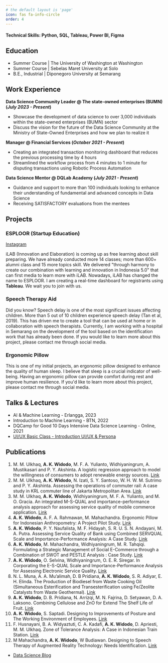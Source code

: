 ```yaml
---
# the default layout is 'page'
icon: fas fa-info-circle
order: 4
---
```


[//]: # (> Add Markdown syntax content to file `_tabs/about.md`{: .filepath } and it will show up on this page.)

[//]: # ({: .prompt-tip })

#### Technical Skills: Python, SQL, Tableau, Power BI, Figma

## Education
- Summer Course | The University of Washington at Washington
- Summer Course | Sebelas Maret University at Solo
- B.E., Industrial | Diponegoro University at Semarang 

## Work Experience
**Data Science Community Leader @ The state-owned enterprises (BUMN) (_July 2023 - Present_)**
- Showcase the development of data science to over 3,000 individuals within the state-owned enterprises (BUMN) sector
- Discuss the vision for the future of the Data Science Community at the Ministry of State-Owned Enterprises and how we plan to realize it

**Manager @ Financial Services (_October 2021 - Present_)**
- Creating an integrated transaction monitoring dashboard that reduces the previous processing time by 4 hours
- Streamlined the workflow process from 4 minutes to 1 minute for disputing transactions using Robotic Process Automation

**Data Science Mentor @ DQLab Academy (_July 2021 - Present_)**
- Guidance and support to more than 100 individuals looking to enhance their understanding of fundamental and advanced concepts in Data Science
- Receiving SATISFACTORY evaluations from the mentees

## Projects
### ESPLOOR (Startup Education)
[Instagram](https://www.instagram.com/esploorcom)

iLAB (Innovation and Elaboration) is coming up as free learning about skill preparing. We have already conducted more 14 classes; more than 600+ alumni class and 15 more topics skill. We delivered "through harmony to create our combination with learning and innovation in Indonesia 5.0" that can first media to learn more with iLAB. Nowadays, iLAB has changed the name to ESPLOOR. I am creating a real-time dashboard for registrants using **Tableau**. We wait you to join with us.

### Speech Therapy Aid
Did you know? Speech delay is one of the most significant issues affecting children. More than 5 out of 10 children experience speech delay (Tan et al, 2019). This has driven me to create a tool that can be used at home or in collaboration with speech therapists. Currently, I am working with a hospital in Semarang on the development of the tool based on the identification work that has already been done. If you would like to learn more about this project, please contact me through social media.

### Ergonomic Pillow
This is one of my initial projects, an ergonomic pillow designed to enhance the quality of human sleep. I believe that sleep is a crucial indicator of well-being. Having an ergonomic pillow can provide comfort during rest and improve human resilience. If you'd like to learn more about this project, please contact me through social media.

## Talks & Lectures
- AI & Machine Learning - Erlangga, 2023
- Introduction to Machine Learning - BTN, 2022
- DQCamp for Good 10 Days Intensive Data Science Learning - Online, 2021
- [UI/UX Basic Class - Introduction UI/UX & Persona](https://youtu.be/FF0KfJynh78?si=R-wxy_U81Or1a03I)

## Publications
1. M. M. Ulkhaq, **A. K. Widodo**, M. F. A. Yulianto, Widhiyaningrum, A. Mustikasari and P. Y. Akshinta. A logistic regression approach to model the willingness of consumers to adopt renewable energy sources. [Link](https://iopscience.iop.org/article/10.1088/1755-1315/127/1/012007/pdf)
2. M. M. Ulkhaq, **A. K. Widodo**, N. Izati, S. Y. Santoso, W. H. W. M. Sutrimo and P. Y. Akshinta. Assessing the operations of commuter rail: A case study in KRL commuter line of Jakarta Metropolitan Area. [Link](https://doi.org/10.1051/matecconf/201927201034)
3. M. M. Ulkhaq, **A. K. Widodo**, Widhiyaningrum, M. F. A. Yulianto, and M. O. Gracia. An integrated M-S-QUAL and importance-performance analysis approach for assessing service quality of mobile commerce application. [Link](https://doi.org/10.1063/1.5112472)
4. **A. K. Widodo**, A. F. A. Rahmawan, M. Mahachandra. Ergonomic Pillow for Indonesian Anthropometry: A Project Pilot Study. [Link](https://dl.acm.org/citation.cfm?id=3290834)
5. **A. K. Widodo**, P. Y. Naufalista, M. F. Hidayah, S. R. U. S. N. Andayani, M. A. Putra. Assessing Service Quality of Bank using Combined SERVQUAL Scale and Importance-Performance Analysis: A Case Study. [Link](https://ieeexplore.ieee.org/document/8714944)
6. **A. K. Widodo**, M. Mahachandra, Widhiyaningrum, M. R. Tahqiqi. Formulating a Strategic Management of Social E-Commerce through a Combination of SWOT and PESTLE Analysis : Case Study. [Link](https://www.ieomsociety.org/ieom2019/papers/668.pdf)
7. **A. K. Widodo**, O. Selvina, Widhiyaningrum, O. E. R. Siregar. In Corporating the E-S-QUAL Scale and Importance-Performance Analysis for Assessing Electronic Service Quality. [Link](https://dl.acm.org/citation.cfm?id=3357327)
8. N. L. Muna, A. A. Mu’alimah, D. B Pridiana, **A. K. Widodo**, S. R. Adiyar, E. H. Elinda. The Production of Biodiesel from Waste Cooking Oil (Simultaneous Esterification and Transesterification using Fe/Zeolite Catalysts from Waste Geothermal). [Link](https://www.scientific.net/Paper/Preview/556021)
9. **A. K. Widodo**, D. B. Pridiana, N. Arrizqi, M. N. Fajrina, D. Setyawan, D. A. Laksono. Combining Cellulose and ZnO for Extend The Shelf Life of Fruit. [Link](https://www.scientific.net/Paper/Preview/555777)
10. **A. K. Widodo**, S. Saptadi. Designing to Improvements of Posture and The Working Environment of Employees. [Link](https://aip.scitation.org/doi/abs/10.1063/5.0000584)
11. F. Husnayani, B. A. Widyaztuti, C. A. Kadafi, **A. K. Widodo**, D. Apriesti, M. M. Ulkhaq. Zone of Tolerance Analysis: A Case in Indonesian Train Station. [Link](https://pubs.aip.org/aip/acp/article-abstract/2409/1/020022/750174/Zone-of-tolerance-analysis-A-case-in-Indonesian?redirectedFrom=fulltext)
12. M Mahachandra, **A. K. Widodo**, W Budiawan. Designing to Speech Therapy of Augmented Reality Technology: Needs Identification. [Link](https://ejournal2.undip.ac.id/index.php/jbiomes/article/view/14027)

- [Data Science Blog](https://medium.com/@abelkrw)
